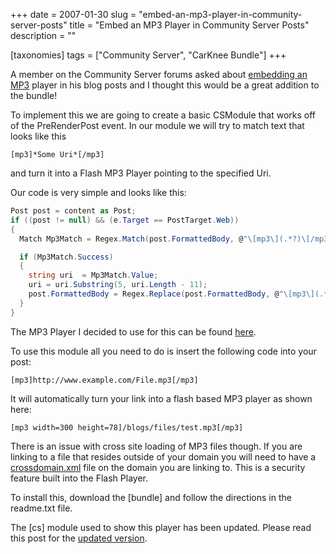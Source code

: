 +++
date = 2007-01-30
slug = "embed-an-mp3-player-in-community-server-posts"
title = "Embed an MP3 Player in Community Server Posts"
description = ""

[taxonomies]
tags = ["Community Server", "CarKnee Bundle"]
+++

A member on the Community Server forums asked about [embedding an MP3](http://communityserver.org/forums/565695/ShowThread.aspx) player in his blog posts and I thought this would be a great addition to the bundle!

<!-- more -->

To implement this we are going to create a basic CSModule that works off of the PreRenderPost event. In our module we will try to match text that looks like this 

`[mp3]*Some Uri*[/mp3]`

and turn it into a Flash MP3 Player pointing to the specified Uri.

Our code is very simple and looks like this:

```c#
Post post = content as Post;  
if ((post != null) && (e.Target == PostTarget.Web))  
{  
  Match Mp3Match = Regex.Match(post.FormattedBody, @"\[mp3\](.*?)\[/mp3\]", RegexOptions.IgnoreCase);  

  if (Mp3Match.Success)  
  {  
    string uri  = Mp3Match.Value;  
    uri = uri.Substring(5, uri.Length - 11);  
    post.FormattedBody = Regex.Replace(post.FormattedBody, @"\[mp3\](.*?)\[/mp3\]", CreatePlayerCode(uri), RegexOptions.IgnoreCase);  
  }                  
}
```

The MP3 Player I decided to use for this can be found [here](http://www.jeroenwijering.com/?item=Flash_MP3_Player). 

To use this module all you need to do is insert the following code into your post:

`[mp3]http://www.example.com/File.mp3[/mp3]`

It will automatically turn your link into a flash based MP3 player as shown here:

`[mp3 width=300 height=78]/blogs/files/test.mp3[/mp3]`

There is an issue with cross site loading of MP3 files though. If you are linking to a file that resides outside of your domain you will need to have a [crossdomain.xml](http://www.crossdomainxml.org/) file on the domain you are linking to. This is a security feature built into the Flash Player.

To install this, download the [bundle] and follow the directions in the readme.txt file.

The [cs] module used to show this player has been updated. Please read this post for the [updated version](/post/carknee-bundle-for-community-server-2007). 